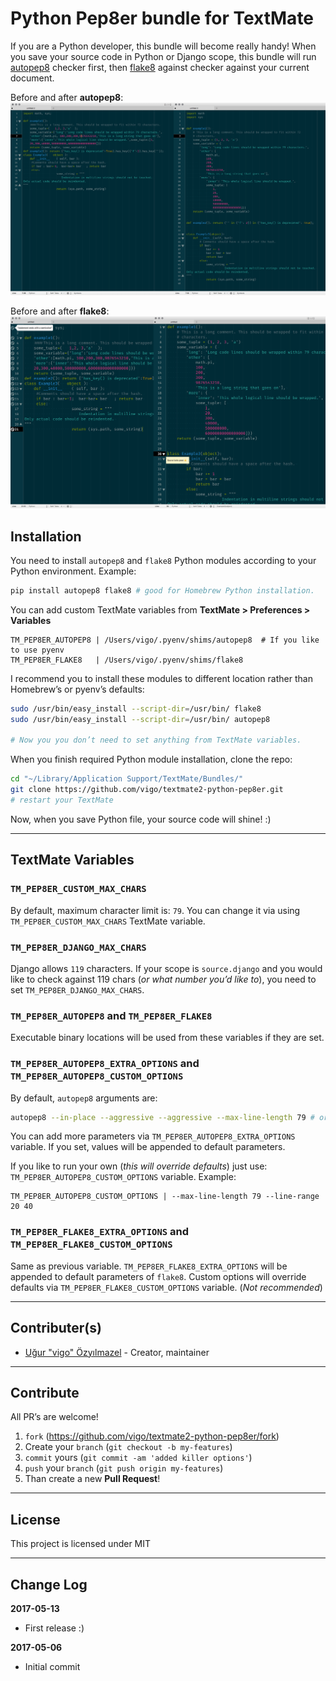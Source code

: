 # Python Pep8er bundle for TextMate

If you are a Python developer, this bundle will become really handy! When you
save your source code in Python or Django scope, this bundle will run
[autopep8][01] checker first, then [flake8][02] against checker against your
current document.

Before and after **autopep8**:
![Pep8er for TextMate](Screenshots/before-and-after-autopep8.png "Pep8er for TextMate")

Before and after **flake8**:
![Pep8er for TextMate](Screenshots/before-and-after-flake8.png "Pep8er for TextMate")


## Installation

You need to install `autopep8` and `flake8` Python modules according to your
Python environment. Example:

```bash
pip install autopep8 flake8 # good for Homebrew Python installation.
```

You can add custom TextMate variables from **TextMate > Preferences > Variables**

    TM_PEP8ER_AUTOPEP8 | /Users/vigo/.pyenv/shims/autopep8  # If you like to use pyenv
    TM_PEP8ER_FLAKE8   | /Users/vigo/.pyenv/shims/flake8

I recommend you to install these modules to different location rather than Homebrew’s
or pyenv’s defaults:

```bash
sudo /usr/bin/easy_install --script-dir=/usr/bin/ flake8
sudo /usr/bin/easy_install --script-dir=/usr/bin/ autopep8

# Now you you don’t need to set anything from TextMate variables.
```

When you finish required Python module installation, clone the repo:

```bash
cd "~/Library/Application Support/TextMate/Bundles/"
git clone https://github.com/vigo/textmate2-python-pep8er.git
# restart your TextMate
```

Now, when you save Python file, your source code will shine! :)


---


## TextMate Variables

### `TM_PEP8ER_CUSTOM_MAX_CHARS`

By default, maximum character limit is: `79`. You can change it via using
`TM_PEP8ER_CUSTOM_MAX_CHARS` TextMate variable.

### `TM_PEP8ER_DJANGO_MAX_CHARS`

Django allows `119` characters. If your scope is `source.django` and you would
like to check against 119 chars (*or what number you’d like to*), you need to 
set `TM_PEP8ER_DJANGO_MAX_CHARS`.

### `TM_PEP8ER_AUTOPEP8` and `TM_PEP8ER_FLAKE8`

Executable binary locations will be used from these variables if they are set.

### `TM_PEP8ER_AUTOPEP8_EXTRA_OPTIONS` and `TM_PEP8ER_AUTOPEP8_CUSTOM_OPTIONS`

By default, `autopep8` arguments are:

```bash
autopep8 --in-place --aggressive --aggressive --max-line-length 79 # or what number you set via TM variable
```

You can add more parameters via `TM_PEP8ER_AUTOPEP8_EXTRA_OPTIONS` variable.
If you set, values will be appended to default parameters.

If you like to run your own (*this will override defaults*) just use:
`TM_PEP8ER_AUTOPEP8_CUSTOM_OPTIONS` variable. Example:

    TM_PEP8ER_AUTOPEP8_CUSTOM_OPTIONS | --max-line-length 79 --line-range 20 40

### `TM_PEP8ER_FLAKE8_EXTRA_OPTIONS` and `TM_PEP8ER_FLAKE8_CUSTOM_OPTIONS`

Same as previous variable. `TM_PEP8ER_FLAKE8_EXTRA_OPTIONS` will be appended to
default parameters of `flake8`. Custom options will override defaults via
`TM_PEP8ER_FLAKE8_CUSTOM_OPTIONS` variable. (*Not recommended*)


---


## Contributer(s)

* [Uğur "vigo" Özyılmazel](https://github.com/vigo) - Creator, maintainer


---


## Contribute

All PR’s are welcome!

1. `fork` (https://github.com/vigo/textmate2-python-pep8er/fork)
1. Create your `branch` (`git checkout -b my-features`)
1. `commit` yours (`git commit -am 'added killer options'`)
1. `push` your `branch` (`git push origin my-features`)
1. Than create a new **Pull Request**!


---


## License

This project is licensed under MIT


---


## Change Log

**2017-05-13**

* First release :)

**2017-05-06**

* Initial commit

[01]: https://pypi.python.org/pypi/autopep8 "autopep8 PEP8 checker"
[02]: https://pypi.python.org/pypi/flake8 "flake8 source code checker"